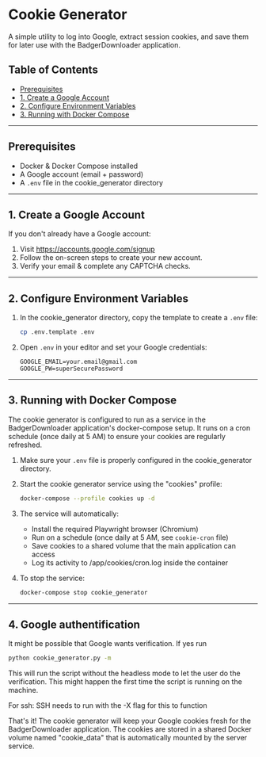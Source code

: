 # Cookie Generator

A simple utility to log into Google, extract session cookies, and save them for later use with the BadgerDownloader application.

## Table of Contents

- [Prerequisites](#prerequisites)  
- [1. Create a Google Account](#1-create-a-google-account)  
- [2. Configure Environment Variables](#2-configure-environment-variables)  
- [3. Running with Docker Compose](#3-running-with-docker-compose)  

---

## Prerequisites

- Docker & Docker Compose installed  
- A Google account (email + password)  
- A `.env` file in the cookie_generator directory  

---

## 1. Create a Google Account

If you don't already have a Google account:

1. Visit https://accounts.google.com/signup  
2. Follow the on-screen steps to create your new account.  
3. Verify your email & complete any CAPTCHA checks.  

---

## 2. Configure Environment Variables

1. In the cookie_generator directory, copy the template to create a `.env` file:  
   ```bash
   cp .env.template .env
   ```

2. Open `.env` in your editor and set your Google credentials:  
   ```dotenv
   GOOGLE_EMAIL=your.email@gmail.com
   GOOGLE_PW=superSecurePassword
   ```

---

## 3. Running with Docker Compose

The cookie generator is configured to run as a service in the BadgerDownloader application's docker-compose setup. It runs on a cron schedule (once daily at 5 AM) to ensure your cookies are regularly refreshed.

1. Make sure your `.env` file is properly configured in the cookie_generator directory.

2. Start the cookie generator service using the "cookies" profile:
   ```bash
   docker-compose --profile cookies up -d
   ```
3. The service will automatically:
   - Install the required Playwright browser (Chromium)
   - Run on a schedule (once daily at 5 AM, see `cookie-cron` file)
   - Save cookies to a shared volume that the main application can access
   - Log its activity to /app/cookies/cron.log inside the container

4. To stop the service:
   ```bash
   docker-compose stop cookie_generator
   ```

---

## 4. Google authentification
   
   It might be possible that Google wants verification. If yes run
   ```bash
   python cookie_generator.py -m
   ```
   This will run the script without the headless mode to let the user do the verification.
   This might happen the first time the script is running on the machine. 
  
   For ssh: SSH needs to run with the -X flag for this to function

That's it! The cookie generator will keep your Google cookies fresh for the BadgerDownloader application. The cookies are stored in a shared Docker volume named "cookie_data" that is automatically mounted by the server service.